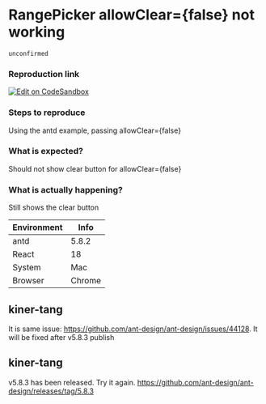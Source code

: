 # RangePicker allowClear={false} not working

`unconfirmed`

### Reproduction link

[![Edit on CodeSandbox](https://codesandbox.io/static/img/play-codesandbox.svg)](https://codesandbox.io/s/v858xt?file=/demo.tsx)

### Steps to reproduce

Using the antd example, passing allowClear={false}

### What is expected?

Should not show clear button for allowClear={false}

### What is actually happening?

Still shows the clear button

| Environment | Info   |
| ----------- | ------ |
| antd        | 5.8.2  |
| React       | 18     |
| System      | Mac    |
| Browser     | Chrome |

<!-- generated by ant-design-issue-helper. DO NOT REMOVE -->

## kiner-tang

It is same issue: https://github.com/ant-design/ant-design/issues/44128. It will be fixed after v5.8.3 publish

## kiner-tang

v5.8.3 has been released. Try it again.
https://github.com/ant-design/ant-design/releases/tag/5.8.3
